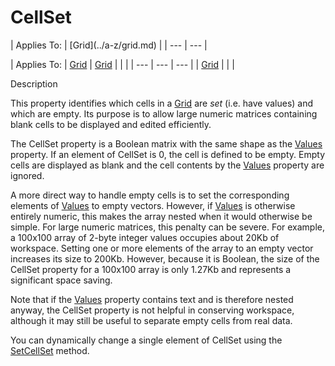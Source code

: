 




<h1 class="heading"><span class="name">CellSet</span></h1>
| Applies To: | [Grid](../a-z/grid.md) |
| --- | ---  |

| Applies To: | [Grid](../a-z/grid.md) | [Grid](../a-z/grid.md) |  |  |
| --- | --- | ---  |
| [Grid](../a-z/grid.md) |  |  |


Description


This property identifies which cells in a [Grid](../a-z/grid.md) are *set* (i.e. have values) and which are empty. Its purpose is to allow large numeric matrices containing blank cells to be displayed and edited efficiently.


The CellSet property is a Boolean matrix with the same shape as the [Values](../a-z/values.md) property. If an element of CellSet is 0, the cell is defined to be empty. Empty cells are displayed as blank and the cell contents by the [Values](../a-z/values.md) property are ignored.


A more direct way to handle empty cells is to set  the corresponding elements of [Values](../a-z/values.md) to empty vectors. However, if [Values](../a-z/values.md) is otherwise entirely numeric, this makes the array nested when it would otherwise be simple. For large numeric matrices, this penalty can be severe. For example, a 100x100 array of 2-byte integer values occupies about 20Kb of workspace. Setting one or more elements of the array to an empty vector increases its size to 200Kb. However, because it is Boolean, the size of the CellSet property for a 100x100 array is only 1.27Kb and represents a significant space saving.


Note that if the [Values](../a-z/values.md) property contains text and is therefore nested anyway, the CellSet property is not helpful in conserving workspace, although it may still be useful to separate empty cells from real data.


You can dynamically change a single element of CellSet using the [SetCellSet](../a-z/setcellset.md) method.




